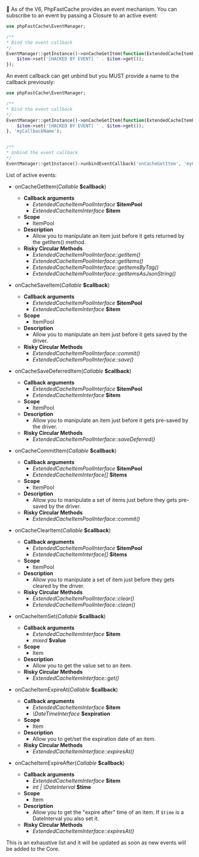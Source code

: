 :mega: As of the V6, PhpFastCache provides an event mechanism.
You can subscribe to an event by passing a Closure to an active event:

```php
use phpFastCache\EventManager;

/**
* Bind the event callback
*/
EventManager::getInstance()->onCacheGetItem(function(ExtendedCacheItemPoolInterface $itemPool, ExtendedCacheItemInterface $item){
    $item->set('[HACKED BY EVENT] ' . $item->get());
});

```

An event callback can get unbind but you MUST provide a name to the callback previously:


```php
use phpFastCache\EventManager;

/**
* Bind the event callback
*/
EventManager::getInstance()->onCacheGetItem(function(ExtendedCacheItemPoolInterface $itemPool, ExtendedCacheItemInterface $item){
    $item->set('[HACKED BY EVENT] ' . $item->get());
}, 'myCallbackName');


/**
* Unbind the event callback
*/
EventManager::getInstance()->unbindEventCallback('onCacheGetItem', 'myCallbackName');

```


List of active events:

- onCacheGetItem(*Callable* **$callback**)
  - **Callback arguments**
    - *ExtendedCacheItemPoolInterface* **$itemPool**
    - *ExtendedCacheItemInterface* **$item**
  - **Scope**
    - ItemPool
  - **Description**
    - Allow you to manipulate an item just before it gets returned by the getItem() method.
  - **Risky Circular Methods**
    - *ExtendedCacheItemPoolInterface::getItem()*
    - *ExtendedCacheItemPoolInterface::getItems()*
    - *ExtendedCacheItemPoolInterface::getItemsByTag()*
    - *ExtendedCacheItemPoolInterface::getItemsAsJsonString()*

- onCacheSaveItem(*Callable* **$callback**)
  - **Callback arguments**
    - *ExtendedCacheItemPoolInterface* **$itemPool**
    - *ExtendedCacheItemInterface* **$item**
  - **Scope**
    - ItemPool
  - **Description**
    - Allow you to manipulate an item just before it gets saved by the driver.
  - **Risky Circular Methods**
    - *ExtendedCacheItemPoolInterface::commit()*
    - *ExtendedCacheItemPoolInterface::save()*

- onCacheSaveDeferredItem(*Callable* **$callback**)
  - **Callback arguments**
    - *ExtendedCacheItemPoolInterface* **$itemPool**
    - *ExtendedCacheItemInterface* **$item**
  - **Scope**
    - ItemPool
  - **Description**
    - Allow you to manipulate an item just before it gets pre-saved by the driver.
  - **Risky Circular Methods**
    - *ExtendedCacheItemPoolInterface::saveDeferred()*

- onCacheCommitItem(*Callable* **$callback**)
  - **Callback arguments**
    - *ExtendedCacheItemPoolInterface* **$itemPool**
    - *ExtendedCacheItemInterface[]* **$items**
  - **Scope**
    - ItemPool
  - **Description**
    - Allow you to manipulate a set of items just before they gets pre-saved by the driver.
  - **Risky Circular Methods**
    - *ExtendedCacheItemPoolInterface::commit()*

- onCacheClearItem(*Callable* **$callback**)
  - **Callback arguments**
    - *ExtendedCacheItemPoolInterface* **$itemPool**
    - *ExtendedCacheItemInterface[]* **$items**
  - **Scope**
    - ItemPool
  - **Description**
    - Allow you to manipulate a set of item just before they gets cleared by the driver.
  - **Risky Circular Methods**
    - *ExtendedCacheItemPoolInterface::clear()*
    - *ExtendedCacheItemPoolInterface::clean()*

- onCacheItemSet(*Callable* **$callback**)
  - **Callback arguments**
    - *ExtendedCacheItemInterface* **$item**
    - *mixed* **$value**
  - **Scope**
    - Item
  - **Description**
    - Allow you to get the value set to an item.
  - **Risky Circular Methods**
    - *ExtendedCacheItemInterface::get()*

- onCacheItemExpireAt(*Callable* **$callback**)
  - **Callback arguments**
    - *ExtendedCacheItemInterface* **$item**
    - *\DateTimeInterface* **$expiration**
  - **Scope**
    - Item
  - **Description**
    - Allow you to get/set the expiration date of an item.
  - **Risky Circular Methods**
    - *ExtendedCacheItemInterface::expiresAt()*

- onCacheItemExpireAfter(*Callable* **$callback**)
  - **Callback arguments**
    - *ExtendedCacheItemInterface* **$item**
    - *int | \DateInterval* **$time**
  - **Scope**
    - Item
  - **Description**
    - Allow you to get the "expire after" time of an item. If `$time` is a DateInterval you also set it.
  - **Risky Circular Methods**
    - *ExtendedCacheItemInterface::expiresAt()*

This is an exhaustive list and it will be updated as soon as new events will be added to the Core. 